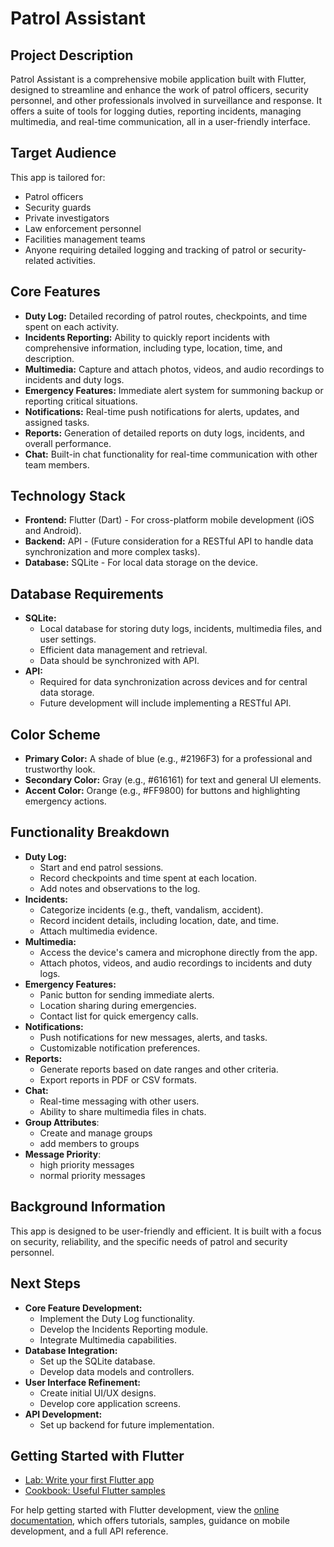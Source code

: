 # Patrol Assistant

## Project Description

Patrol Assistant is a comprehensive mobile application built with Flutter, designed to streamline and enhance the work of patrol officers, security personnel, and other professionals involved in surveillance and response. It offers a suite of tools for logging duties, reporting incidents, managing multimedia, and real-time communication, all in a user-friendly interface.

## Target Audience

This app is tailored for:

*   Patrol officers
*   Security guards
*   Private investigators
*   Law enforcement personnel
*   Facilities management teams
*   Anyone requiring detailed logging and tracking of patrol or security-related activities.

## Core Features

*   **Duty Log:** Detailed recording of patrol routes, checkpoints, and time spent on each activity.
*   **Incidents Reporting:** Ability to quickly report incidents with comprehensive information, including type, location, time, and description.
*   **Multimedia:** Capture and attach photos, videos, and audio recordings to incidents and duty logs.
*   **Emergency Features:** Immediate alert system for summoning backup or reporting critical situations.
*   **Notifications:** Real-time push notifications for alerts, updates, and assigned tasks.
*   **Reports:** Generation of detailed reports on duty logs, incidents, and overall performance.
*   **Chat:** Built-in chat functionality for real-time communication with other team members.

## Technology Stack

*   **Frontend:** Flutter (Dart) - For cross-platform mobile development (iOS and Android).
*   **Backend:** API - (Future consideration for a RESTful API to handle data synchronization and more complex tasks).
*   **Database:** SQLite - For local data storage on the device.

## Database Requirements

*   **SQLite:**
    *   Local database for storing duty logs, incidents, multimedia files, and user settings.
    *   Efficient data management and retrieval.
    *   Data should be synchronized with API.
*   **API:**
    *   Required for data synchronization across devices and for central data storage.
    *   Future development will include implementing a RESTful API.

## Color Scheme

*   **Primary Color:** A shade of blue (e.g., #2196F3) for a professional and trustworthy look.
*   **Secondary Color:** Gray (e.g., #616161) for text and general UI elements.
*   **Accent Color:** Orange (e.g., #FF9800) for buttons and highlighting emergency actions.

## Functionality Breakdown

*   **Duty Log:**
    *   Start and end patrol sessions.
    *   Record checkpoints and time spent at each location.
    *   Add notes and observations to the log.
*   **Incidents:**
    *   Categorize incidents (e.g., theft, vandalism, accident).
    *   Record incident details, including location, date, and time.
    *   Attach multimedia evidence.
*   **Multimedia:**
    *   Access the device's camera and microphone directly from the app.
    *   Attach photos, videos, and audio recordings to incidents and duty logs.
*   **Emergency Features:**
    *   Panic button for sending immediate alerts.
    *   Location sharing during emergencies.
    *   Contact list for quick emergency calls.
*   **Notifications:**
    *   Push notifications for new messages, alerts, and tasks.
    *   Customizable notification preferences.
*   **Reports:**
    *   Generate reports based on date ranges and other criteria.
    *   Export reports in PDF or CSV formats.
*   **Chat:**
    *   Real-time messaging with other users.
    *   Ability to share multimedia files in chats.
* **Group Attributes**:
   * Create and manage groups
   * add members to groups
* **Message Priority**:
   * high priority messages
   * normal priority messages

## Background Information

This app is designed to be user-friendly and efficient. It is built with a focus on security, reliability, and the specific needs of patrol and security personnel.

## Next Steps

*   **Core Feature Development:**
    *   Implement the Duty Log functionality.
    *   Develop the Incidents Reporting module.
    *   Integrate Multimedia capabilities.
*   **Database Integration:**
    *   Set up the SQLite database.
    *   Develop data models and controllers.
*   **User Interface Refinement:**
    *   Create initial UI/UX designs.
    *   Develop core application screens.
*   **API Development:**
    * Set up backend for future implementation.

## Getting Started with Flutter

- [Lab: Write your first Flutter app](https://docs.flutter.dev/get-started/codelab)
- [Cookbook: Useful Flutter samples](https://docs.flutter.dev/cookbook)

For help getting started with Flutter development, view the
[online documentation](https://docs.flutter.dev/), which offers tutorials,
samples, guidance on mobile development, and a full API reference.
